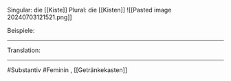 Singular: die [[Kiste]]
Plural: die [[Kisten]]
![[Pasted image 20240703121521.png]]

Beispiele:

---
Translation:


---

#Substantiv #Feminin 
, [[Getränkekasten]]